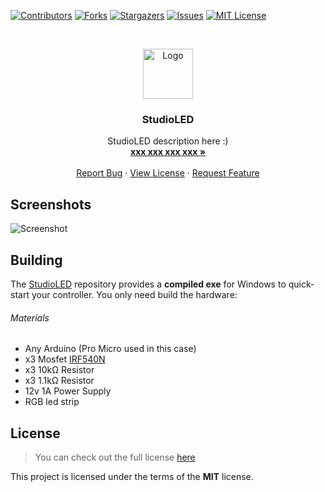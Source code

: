 [![Contributors][contributors-shield]][contributors-url]
[![Forks][forks-shield]][forks-url]
[![Stargazers][stars-shield]][stars-url]
[![Issues][issues-shield]][issues-url]
[![MIT License][license-shield]][license-url]

<br />
<p align="center">
  <a href="https://github.com/PecceG2/StudioLED">
    <img src="https://pecceg2.github.io/StudioLED/logo.png" alt="Logo" width="80" height="80">
  </a>

  <h3 align="center">StudioLED</h3>

  <p align="center">
    StudioLED description here :)
    <br />
    <a href="https://github.com/"><strong>xxx xxx xxx xxx »</strong></a>
    <br />
    <br />
    <a href="https://github.com/PecceG2/StudioLED/issues">Report Bug</a>
    ·
    <a href="https://github.com/PecceG2/StudioLED/blob/master/LICENSE.md">View License</a>
    ·
    <a href="https://github.com/PecceG2/StudioLED/issues">Request Feature</a>
  </p>
</p>

## Screenshots ##
![Screenshot](https://pecceg2.github.io/StudioLED/desktop_preview.jpg)

## Building

The [StudioLED](https://github.com/PecceG2/StudioLED) repository provides a **compiled exe** for Windows to quick-start your controller. You only need build the hardware:

###### Materials
- Any Arduino (Pro Micro used in this case)
- x3 Mosfet [IRF540N](https://media.digikey.com/pdf/Data%20Sheets/Fairchild%20PDFs/IRF540N.pdf)
- x3 10kΩ Resistor
- x3 1.1kΩ Resistor
- 12v 1A Power Supply
- RGB led strip

## License
>You can check out the full license [here](https://github.com/PecceG2/StudioLED/blob/master/LICENSE)

This project is licensed under the terms of the **MIT** license.

[contributors-shield]: https://img.shields.io/github/contributors/PecceG2/StudioLED.svg?style=flat-square
[contributors-url]: https://github.com/PecceG2/StudioLED/graphs/contributors
[forks-shield]: https://img.shields.io/github/forks/PecceG2/StudioLED.svg?style=flat-square
[forks-url]: https://github.com/PecceG2/StudioLED/network/members
[stars-shield]: https://img.shields.io/github/stars/PecceG2/StudioLED.svg?style=flat-square
[stars-url]: https://github.com/PecceG2/StudioLED/stargazers
[issues-shield]: https://img.shields.io/github/issues/PecceG2/StudioLED.svg?style=flat-square
[issues-url]: https://github.com/PecceG2/StudioLED/issues
[license-shield]: https://img.shields.io/github/license/PecceG2/StudioLED.svg?style=flat-square
[license-url]: https://github.com/PecceG2/StudioLED/blob/master/LICENSE.md